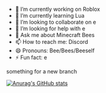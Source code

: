 ###
- 🔭 I’m currently working on Roblox
- 🌱 I’m currently learning Lua
- 👯 I’m looking to collaborate on e
- 🤔 I’m looking for help with e
- 💬 Ask me about Minecraft Bees
- 📫 How to reach me: Discord
- 😄 Pronouns: Bee/Bees/Beeself
- ⚡ Fun fact: e 


something for a new branch
<!--
**Gamemodeon123/gamemodeon123** is a ✨ _special_ ✨ repository because its `README.md` (this file) appears on your GitHub profile.

- 🔭 I’m currently working on ...
- 🌱 I’m currently learning ...
- 👯 I’m looking to collaborate on ...
- 🤔 I’m looking for help with ...
- 💬 Ask me about ...
- 📫 How to reach me: ...
- 😄 Pronouns: ...
- ⚡ Fun fact: e ...
-->
[![Anurag's GitHub stats](https://github-readme-stats.vercel.app/api?username=Gamemodeon123)](https://github.com/anuraghazra/github-readme-stats)
